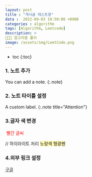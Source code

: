 ```yaml
---
layout: post
title : "게시글 테스트용"
data :  2022-09-03 19:50:00 +0900
categories : algorithm
tags: [Algorithm, Leetcode]
description: > 
👩🏻‍💻 알고리즘 풀이
image: /assets/img/LeetCode.png
---
```


* toc
{:toc}

### 1. 노트 추가
You can add a note.
{:.note}

### 2. 노트 타이틀 설정
A custom label.
{:.note title="Attention"}


### 3.글자 색 변경
<span style="color:red"> 빨간 글씨 </span> 

// 하이라이트 처리
<span style="background-color:#fff5b1">노랑색 형광펜</span> 

### 4.외부 링크 설정
[구글](https://www.google.co.kr/)
